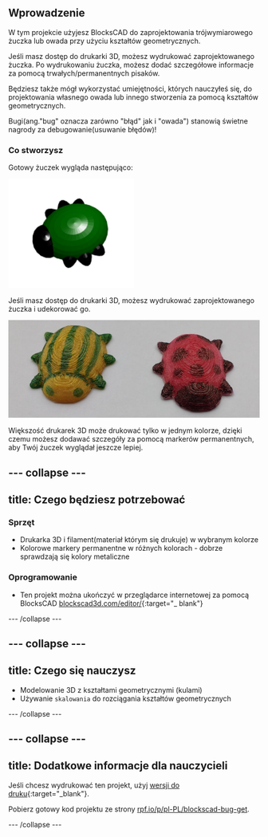 ## Wprowadzenie

W tym projekcie użyjesz BlocksCAD do zaprojektowania trójwymiarowego żuczka lub owada przy użyciu kształtów geometrycznych.

Jeśli masz dostęp do drukarki 3D, możesz wydrukować zaprojektowanego żuczka. Po wydrukowaniu żuczka, możesz dodać szczegółowe informacje za pomocą trwałych/permanentnych pisaków.

Będziesz także mógł wykorzystać umiejętności, których nauczyłeś się, do projektowania własnego owada lub innego stworzenia za pomocą kształtów geometrycznych.

Bugi(ang."bug" oznacza zarówno "błąd" jak i "owada") stanowią świetne nagrody za debugowanie(usuwanie błędów)!

### Co stworzysz

Gotowy żuczek wygląda następująco:

![zrzut ekranu](images/bug-complete.png)

Jeśli masz dostęp do drukarki 3D, możesz wydrukować zaprojektowanego żuczka i udekorować go.

![Skończony projekt](images/bug-showcase.png)

Większość drukarek 3D może drukować tylko w jednym kolorze, dzięki czemu możesz dodawać szczegóły za pomocą markerów permanentnych, aby Twój żuczek wyglądał jeszcze lepiej.

--- collapse ---
---
title: Czego będziesz potrzebować
---

### Sprzęt

+ Drukarka 3D i filament(materiał którym się drukuje) w wybranym kolorze
+ Kolorowe markery permanentne w różnych kolorach - dobrze sprawdzają się kolory metaliczne

### Oprogramowanie

+ Ten projekt można ukończyć w przeglądarce internetowej za pomocą BlocksCAD [blockscad3d.com/editor/](https://www.blockscad3d.com/editor){:target="_ blank"}

--- /collapse ---

--- collapse ---
---
title: Czego się nauczysz
---

+ Modelowanie 3D z kształtami geometrycznymi (kulami)
+ Używanie `skalowania` do rozciągania kształtów geometrycznych

--- /collapse ---

--- collapse ---
---
title: Dodatkowe informacje dla nauczycieli
---

Jeśli chcesz wydrukować ten projekt, użyj [wersji do druku](https://projects.raspberrypi.org/en/projects/blockscad-bug/print){:target="_blank"}.

Pobierz gotowy kod projektu ze strony [rpf.io/p/pl-PL/blockscad-bug-get](https://rpf.io/p/pl-PL/blockscad-bug-get).

--- /collapse ---

